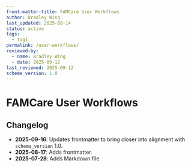 ```yaml
---
front-matter-title: FAMCare User Workflows  
author: Bradley Wing
last_updated: 2025-08-14
status: active
tags:
  - tag1
permalink: /user-workflows/
reviewed-by:
  - name: Bradley Wing
  - date: 2025-09-12
last_reviewed: 2025-09-12
schema_version: 1.0  
---
```


# FAMCare User Workflows

## Changelog

- **2025-09-16**: Updates frontmatter to bring closer into alignment with `schema_version` 1.0.
- **2025-08-17**: Adds frontmatter.
- **2025-07-28**: Adds Markdown file.
